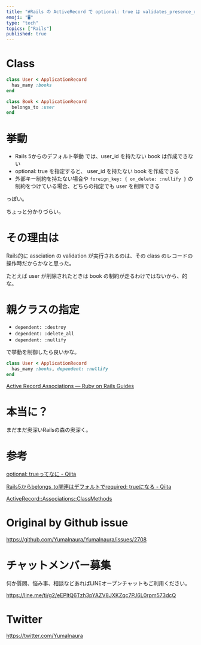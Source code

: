 ```yaml
---
title: "#Rails の ActiveRecord で optional: true は validates_presence_of を無効化するの"
emoji: "🖥"
type: "tech"
topics: ["Rails"]
published: true
---
```


# Class

```rb
class User < ApplicationRecord
  has_many :books
end
```

```rb
class Book < ApplicationRecord
  belongs_to :user
end
```

# 挙動

- Rails 5からのデフォルト挙動 では、user_id を持たない book は作成できない
- optional: true を指定すると、 user_id を持たない book を作成できる
- 外部キー制約を持たない場合や `foreign_key: { on_delete: :nullify }` の制約をつけている場合、どちらの指定でも user を削除できる

っぽい。

ちょっと分かりづらい。

# その理由は

Rails的に assciation の validation が実行されるのは、その class のレコードの操作時だからかなと思った。

たとえば user が削除されたときは book の制約が走るわけではないから、的な。

# 親クラスの指定

- `dependent: :destroy`
- `dependent: :delete_all`
- `dependent: :nullify`

で挙動を制御したら良いかな。

```rb
class User < ApplicationRecord
  has_many :books, dependent: :nullify
end
```

[Active Record Associations — Ruby on Rails Guides](https://guides.rubyonrails.org/association_basics.html#options-for-has-one)

# 本当に？

まだまだ奥深いRailsの森の奥深く。

# 参考

[optional: trueってなに - Qiita](https://qiita.com/ryoryomaru/items/7e401f9600fb11c20215)

[Rails5からbelongs_to関連はデフォルトでrequired: trueになる - Qiita](https://qiita.com/iguchi1124/items/218e35a145f372062ea4)

[ActiveRecord::Associations::ClassMethods](https://api.rubyonrails.org/classes/ActiveRecord/Associations/ClassMethods.html#method-i-belongs_to)

# Original by Github issue

https://github.com/YumaInaura/YumaInaura/issues/2708








<!-- Update From Qiita API -->

# チャットメンバー募集


何か質問、悩み事、相談などあればLINEオープンチャットもご利用ください。

https://line.me/ti/g2/eEPltQ6Tzh3pYAZV8JXKZqc7PJ6L0rpm573dcQ





# Twitter


https://twitter.com/YumaInaura


<!-- Update From Qiita API -->


